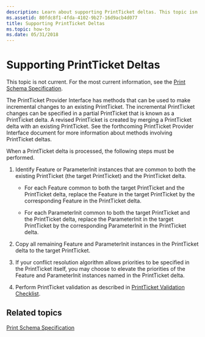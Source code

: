 ```yaml
---
description: Learn about supporting PrintTicket deltas. This topic isn't current. For the most current information, see the Print Schema Specification.
ms.assetid: 80fdc8f1-4fda-4102-9b27-16d9acb4d077
title: Supporting PrintTicket Deltas
ms.topic: how-to
ms.date: 05/31/2018
---
```


# Supporting PrintTicket Deltas

This topic is not current. For the most current information, see the [Print Schema Specification](https://download.microsoft.com/download/D/E/C/DECA6E6B-3E81-48E7-B7EF-6D92A547D03C/print-schema-spec-2-0.zip).

The PrintTicket Provider Interface has methods that can be used to make incremental changes to an existing PrintTicket. The incremental PrintTicket changes can be specified in a partial PrintTicket that is known as a PrintTicket delta. A revised PrintTicket is created by merging a PrintTicket delta with an existing PrintTicket. See the forthcoming PrintTicket Provider Interface document for more information about methods involving PrintTicket deltas.

When a PrintTicket delta is processed, the following steps must be performed.

1.  Identify Feature or ParameterInit instances that are common to both the existing PrintTicket (the target PrintTicket) and the PrintTicket delta.

    -   For each Feature common to both the target PrintTicket and the PrintTicket delta, replace the Feature in the target PrintTicket by the corresponding Feature in the PrintTicket delta.

    -   For each ParameterInit common to both the target PrintTicket and the PrintTicket delta, replace the ParameterInit in the target PrintTicket by the corresponding ParameterInit in the PrintTicket delta.

2.  Copy all remaining Feature and ParameterInit instances in the PrintTicket delta to the target PrintTicket.

3.  If your conflict resolution algorithm allows priorities to be specified in the PrintTicket itself, you may choose to elevate the priorities of the Feature and ParameterInit instances named in the PrintTicket delta.

4.  Perform PrintTicket validation as described in [PrintTicket Validation Checklist](printticket-validation-checklist.md).

## Related topics

<dl> <dt>

[Print Schema Specification](https://download.microsoft.com/download/D/E/C/DECA6E6B-3E81-48E7-B7EF-6D92A547D03C/print-schema-spec-2-0.zip)
</dt> </dl>

 

 



